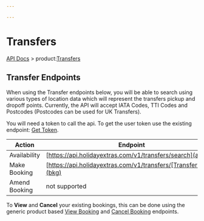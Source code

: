 ```yaml
---

---
```


# Transfers

[API Docs](/hxapi/) > product:[Transfers](index)

## Transfer Endpoints

When using the Transfer endpoints below, you will be able to search using various types of location data which will represent the transfers pickup and dropoff points. Currently, the API will accept IATA Codes, TTI Codes and Postcodes (Postcodes can be used for UK Transfers).

You will need a token to call the api. To get the user token use the existing endpoint: [Get Token](https://docs.holidayextras.co.uk/hxapi/usertoken/).


 | Action                     | Endpoint                                                                     | Method |
 | ------                     | --------                                                                     | ------ |
 | Availability               | [https://api.holidayextras.com/v1/transfers/search](av)                    | GET    |
 | Make Booking               | [https://api.holidayextras.com/v1/transfers/[TransferCode]](bkg)           | POST   |
 | Amend Booking              | not supported                                                                |   -    |

To **View** and **Cancel** your existing bookings, this can be done using the generic product based [View Booking](/hxapi/viewamendcancel/view/) and [Cancel Booking](/hxapi/viewamendcancel/cancel/) endpoints.


